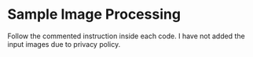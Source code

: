 Sample Image Processing
==============
Follow the commented instruction inside each code. I have not added the input images due to privacy policy.